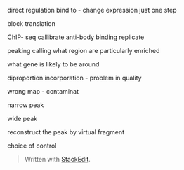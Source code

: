 direct regulation 
bind to - change expression
just one step 

block translation

ChIP- seq 
callibrate anti-body binding 
replicate

peaking calling what region are particularly enriched

what gene is likely to be around

diproportion incorporation - problem in quality

wrong map - contaminat

narrow peak

wide peak

reconstruct the peak by virtual fragment

choice of control 


> Written with [StackEdit](https://stackedit.io/).
<!--stackedit_data:
eyJoaXN0b3J5IjpbMTE3ODAwMTcwNiwxNzUyODY1NDUwLDM0OD
UwNzMwMCwtNDQ5NTE5MTYsNzMwOTk4MTE2XX0=
-->